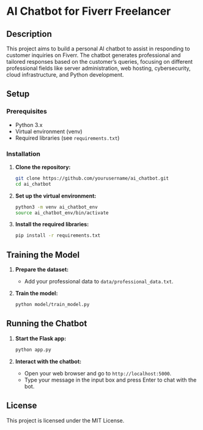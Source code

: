 # AI Chatbot for Fiverr Freelancer

## Description
This project aims to build a personal AI chatbot to assist in responding to customer inquiries on Fiverr. The chatbot generates professional and tailored responses based on the customer’s queries, focusing on different professional fields like server administration, web hosting, cybersecurity, cloud infrastructure, and Python development.

## Setup

### Prerequisites
- Python 3.x
- Virtual environment (venv)
- Required libraries (see `requirements.txt`)

### Installation
1. **Clone the repository:**
   ```bash
   git clone https://github.com/yourusername/ai_chatbot.git
   cd ai_chatbot
   ```

2. **Set up the virtual environment:**
   ```bash
   python3 -m venv ai_chatbot_env
   source ai_chatbot_env/bin/activate
   ```

3. **Install the required libraries:**
   ```bash
   pip install -r requirements.txt
   ```

## Training the Model
1. **Prepare the dataset:**
   - Add your professional data to `data/professional_data.txt`.

2. **Train the model:**
   ```bash
   python model/train_model.py
   ```

## Running the Chatbot
1. **Start the Flask app:**
   ```bash
   python app.py
   ```

2. **Interact with the chatbot:**
   - Open your web browser and go to `http://localhost:5000`.
   - Type your message in the input box and press Enter to chat with the bot.

## License
This project is licensed under the MIT License.